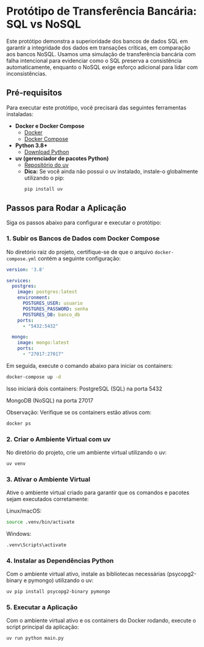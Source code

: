 # Protótipo de Transferência Bancária: SQL vs NoSQL

Este protótipo demonstra a superioridade dos bancos de dados SQL em garantir a integridade dos dados em transações críticas, em comparação aos bancos NoSQL. Usamos uma simulação de transferência bancária com falha intencional para evidenciar como o SQL preserva a consistência automaticamente, enquanto o NoSQL exige esforço adicional para lidar com inconsistências.

## Pré-requisitos

Para executar este protótipo, você precisará das seguintes ferramentas instaladas:

- **Docker e Docker Compose**
  - [Docker](https://www.docker.com/get-started)
  - [Docker Compose](https://docs.docker.com/compose/install/)
- **Python 3.8+**
  - [Download Python](https://www.python.org/downloads/)
- **uv (gerenciador de pacotes Python)**
  - [Repositório do uv](https://github.com/astral-sh/uv)
  - **Dica:** Se você ainda não possui o uv instalado, instale-o globalmente utilizando o pip:
    ```bash
    pip install uv
    ```

## Passos para Rodar a Aplicação

Siga os passos abaixo para configurar e executar o protótipo:

### 1. Subir os Bancos de Dados com Docker Compose

No diretório raiz do projeto, certifique-se de que o arquivo `docker-compose.yml` contém a seguinte configuração:

```yaml
version: '3.8'

services:
  postgres:
    image: postgres:latest
    environment:
      POSTGRES_USER: usuario
      POSTGRES_PASSWORD: senha
      POSTGRES_DB: banco_db
    ports:
      - "5432:5432"

  mongo:
    image: mongo:latest
    ports:
      - "27017:27017"
```

Em seguida, execute o comando abaixo para iniciar os containers:

```bash
docker-compose up -d
```

Isso iniciará dois containers:
PostgreSQL (SQL) na porta 5432

MongoDB (NoSQL) na porta 27017

Observação: Verifique se os containers estão ativos com:

```bash
docker ps
```

### 2. Criar o Ambiente Virtual com uv
No diretório do projeto, crie um ambiente virtual utilizando o uv:

```bash
uv venv
```

### 3. Ativar o Ambiente Virtual
Ative o ambiente virtual criado para garantir que os comandos e pacotes sejam executados corretamente:


Linux/macOS:
```bash
source .venv/bin/activate
```

Windows:
```bash
.venv\Scripts\activate
```

### 4. Instalar as Dependências Python
Com o ambiente virtual ativo, instale as bibliotecas necessárias (psycopg2-binary e pymongo) utilizando o uv:

```bash
uv pip install psycopg2-binary pymongo
```

### 5. Executar a Aplicação
Com o ambiente virtual ativo e os containers do Docker rodando, execute o script principal da aplicação:

```bash
uv run python main.py
```